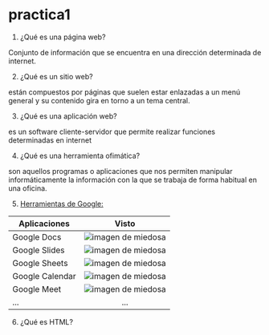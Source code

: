 # practica1

1. ¿Qué es una página web?

 Conjunto de información que se encuentra en una dirección determinada de internet.

2. ¿Qué es un sitio web?

 están compuestos por páginas que suelen estar enlazadas a un menú general y su contenido gira en torno a un tema central. 

3. ¿Qué es una aplicación web?

 es un software cliente-servidor que permite realizar funciones determinadas en internet

4. ¿Qué es una herramienta ofimática?

 son aquellos programas o aplicaciones que nos permiten manipular informáticamente la información con la que se trabaja de forma habitual en una oficina.

5. [Herramientas de Google:](https://tetris.com/play-tetris/ "Herramientas de Google:")

|Aplicaciones |Visto |
|----------|:----------:|
|Google Docs|![imagen de miedosa](https://github.com/mrcsflx/practica1/blob/main/Check_mark.jpg.png "horror")|
|Google Slides|![imagen de miedosa](https://github.com/mrcsflx/practica1/blob/main/Check_mark.jpg.png "horror")|
|Google Sheets|![imagen de miedosa](https://github.com/mrcsflx/practica1/blob/main/Check_mark.jpg.png "horror")|
|Google Calendar|![imagen de miedosa](https://github.com/mrcsflx/practica1/blob/main/1f5d3.png "horror")|
|Google Meet|![imagen de miedosa](https://github.com/mrcsflx/practica1/blob/main/1f5a5.png "horror")|
|...|...|

6. ¿Qué es HTML?